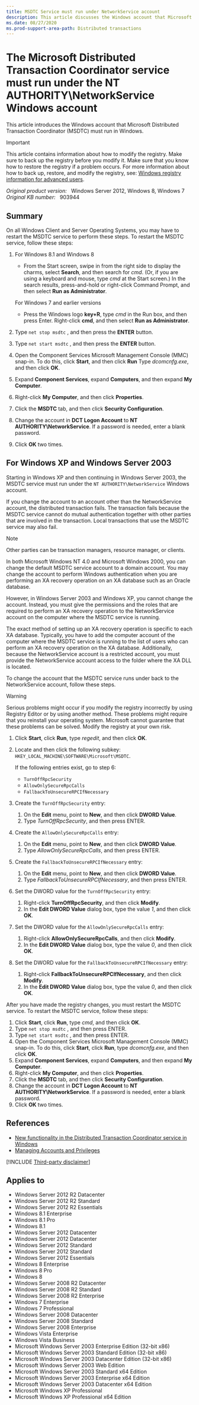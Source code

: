 ```yaml
---
title: MSDTC Service must run under NetworkService account
description: This article discusses the Windows account that Microsoft Distributed Transaction Coordinator must run in Windows.
ms.date: 08/27/2020
ms.prod-support-area-path: Distributed transactions
---
```

# The Microsoft Distributed Transaction Coordinator service must run under the NT AUTHORITY\NetworkService Windows account

This article introduces the Windows account that Microsoft Distributed Transaction Coordinator (MSDTC) must run in Windows.

> [!IMPORTANT]
> This article contains information about how to modify the registry. Make sure to back up the registry before you modify it. Make sure that you know how to restore the registry if a problem occurs. For more information about how to back up, restore, and modify the registry, see: [Windows registry information for advanced users](https://support.microsoft.com/help/256986).

_Original product version:_ &nbsp; Windows Server 2012, Windows 8, Windows 7  
_Original KB number:_ &nbsp; 903944

## Summary

On all Windows Client and Server Operating Systems, you may have to restart the MSDTC service to perform these steps. To restart the MSDTC service, follow these steps:

1. For Windows 8.1 and Windows 8

    - From the Start screen, swipe in from the right side to display the charms, select **Search**, and then search for *cmd*. (Or, if you are using a keyboard and mouse, type *cmd* at the Start screen.) In the search results, press-and-hold or right-click Command Prompt, and then select **Run as Administrator**.

    For Windows 7 and earlier versions  
    - Press the Windows logo **key+R**, type *cmd* in the Run box, and then press Enter. Right-click **cmd**, and then select **Run as Administrator**.
2. Type `net stop msdtc` , and then press the **ENTER** button.
3. Type `net start msdtc` , and then press the **ENTER** button.
4. Open the Component Services Microsoft Management Console (MMC) snap-in. To do this, click **Start**, and then click **Run** Type *dcomcnfg.exe*, and then click **OK**.
5. Expand **Component Services**, expand **Computers**, and then expand **My Computer**.
6. Right-click **My Computer**, and then click **Properties**.
7. Click the **MSDTC** tab, and then click **Security Configuration**.
8. Change the account in **DCT Logon Account** to **NT AUTHORITY\NetworkService**. If a password is needed, enter a blank password.
9. Click **OK** two times.

## For Windows XP and Windows Server 2003

Starting in Windows XP and then continuing in Windows Server 2003, the MSDTC service must run under the `NT AUTHORITY\NetworkService` Windows account.

If you change the account to an account other than the NetworkService account, the distributed transaction fails. The transaction fails because the MSDTC service cannot do mutual authentication together with other parties that are involved in the transaction. Local transactions that use the MSDTC service may also fail.

> [!NOTE]
> Other parties can be transaction managers, resource manager, or clients.

In both Microsoft Windows NT 4.0 and Microsoft Windows 2000, you can change the default MSDTC service account to a domain account. You may change the account to perform Windows authentication when you are performing an XA recovery operation on an XA database such as an Oracle database.

However, in Windows Server 2003 and Windows XP, you cannot change the account. Instead, you must give the permissions and the roles that are required to perform an XA recovery operation to the NetworkService account on the computer where the MSDTC service is running.

The exact method of setting up an XA recovery operation is specific to each XA database. Typically, you have to add the computer account of the computer where the MSDTC service is running to the list of users who can perform an XA recovery operation on the XA database. Additionally, because the NetworkService account is a restricted account, you must provide the NetworkService account access to the folder where the XA DLL is located.

To change the account that the MSDTC service runs under back to the NetworkService account, follow these steps.

> [!WARNING]
> Serious problems might occur if you modify the registry incorrectly by using Registry Editor or by using another method. These problems might require that you reinstall your operating system. Microsoft cannot guarantee that these problems can be solved. Modify the registry at your own risk.

1. Click **Start**, click **Run**, type *regedit*, and then click **OK**.
2. Locate and then click the following subkey: `HKEY_LOCAL_MACHINE\SOFTWARE\Microsoft\MSDTC`.
  
    If the following entries exist, go to step 6:
   - `TurnOffRpcSecurity`
   - `AllowOnlySecureRpcCalls`
   - `FallbackToUnsecureRPCIfNecessary`
3. Create the `TurnOffRpcSecurity` entry:
   1. On the **Edit** menu, point to **New**, and then click **DWORD Value**.
   2. Type *TurnOffRpcSecurity*, and then press ENTER.
4. Create the `AllowOnlySecureRpcCalls` entry:
   1. On the **Edit** menu, point to **New**, and then click **DWORD Value**.
   2. Type *AllowOnlySecureRpcCalls*, and then press ENTER.
5. Create the `FallbackToUnsecureRPCIfNecessary` entry:
   1. On the **Edit** menu, point to **New**, and then click **DWORD Value**.
   2. Type *FallbackToUnsecureRPCIfNecessary*, and then press ENTER.
6. Set the DWORD value for the `TurnOffRpcSecurity` entry:
   1. Right-click **TurnOffRpcSecurity**, and then click **Modify**.
   2. In the **Edit DWORD Value** dialog box, type the value *1*, and then click **OK**.
7. Set the DWORD value for the `AllowOnlySecureRpcCalls` entry:
   1. Right-click **AllowOnlySecureRpcCalls**, and then click **Modify**.
   2. In the **Edit DWORD Value** dialog box, type the value *0*, and then click **OK**.
8. Set the DWORD value for the `FallbackToUnsecureRPCIfNecessary` entry:
   1. Right-click **FallbackToUnsecureRPCIfNecessary**, and then click **Modify**.
   2. In the **Edit DWORD Value** dialog box, type the value *0*, and then click **OK**.
  
After you have made the registry changes, you must restart the MSDTC service. To restart the MSDTC service, follow these steps:

1. Click **Start**, click **Run**, type *cmd*, and then click **OK**.
2. Type `net stop msdtc` , and then press ENTER.
3. Type `net start msdtc` , and then press ENTER.
4. Open the Component Services Microsoft Management Console (MMC) snap-in. To do this, click **Start**, click **Run**, type *dcomcnfg.exe*, and then click **OK**.
5. Expand **Component Services**, expand **Computers**, and then expand **My Computer**.
6. Right-click **My Computer**, and then click **Properties**.
7. Click the **MSDTC** tab, and then click **Security Configuration**.
8. Change the account in **DCT Logon Account** to **NT AUTHORITY\NetworkService**. If a password is needed, enter a blank password.
9. Click **OK** two times.

## References

- [New functionality in the Distributed Transaction Coordinator service in Windows](/troubleshoot/windows/win32/new-functionality-in-msdtc-service)
- [Managing Accounts and Privileges](/previous-versions/windows/desktop/ms682801(v=vs.85))

[!INCLUDE [Third-party disclaimer](../../includes/third-party-disclaimer.md)]

## Applies to

- Windows Server 2012 R2 Datacenter
- Windows Server 2012 R2 Standard
- Windows Server 2012 R2 Essentials
- Windows 8.1 Enterprise
- Windows 8.1 Pro
- Windows 8.1
- Windows Server 2012 Datacenter
- Windows Server 2012 Datacenter
- Windows Server 2012 Standard
- Windows Server 2012 Standard
- Windows Server 2012 Essentials
- Windows 8 Enterprise
- Windows 8 Pro
- Windows 8
- Windows Server 2008 R2 Datacenter
- Windows Server 2008 R2 Standard
- Windows Server 2008 R2 Enterprise
- Windows 7 Enterprise
- Windows 7 Professional
- Windows Server 2008 Datacenter
- Windows Server 2008 Standard
- Windows Server 2008 Enterprise
- Windows Vista Enterprise
- Windows Vista Business
- Microsoft Windows Server 2003 Enterprise Edition (32-bit x86)
- Microsoft Windows Server 2003 Standard Edition (32-bit x86)
- Microsoft Windows Server 2003 Datacenter Edition (32-bit x86)
- Microsoft Windows Server 2003 Web Edition
- Microsoft Windows Server 2003 Standard x64 Edition
- Microsoft Windows Server 2003 Enterprise x64 Edition
- Microsoft Windows Server 2003 Datacenter x64 Edition
- Microsoft Windows XP Professional
- Microsoft Windows XP Professional x64 Edition
